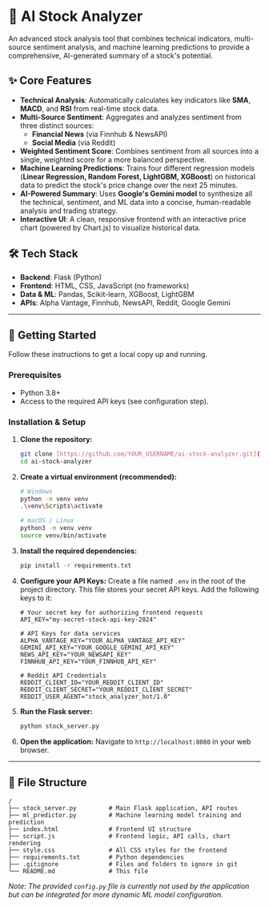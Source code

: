 # 🤖 AI Stock Analyzer

An advanced stock analysis tool that combines technical indicators, multi-source sentiment analysis, and machine learning predictions to provide a comprehensive, AI-generated summary of a stock's potential.


## ✨ Core Features

* **Technical Analysis**: Automatically calculates key indicators like **SMA**, **MACD**, and **RSI** from real-time stock data.
* **Multi-Source Sentiment**: Aggregates and analyzes sentiment from three distinct sources:
    * **Financial News** (via Finnhub & NewsAPI)
    * **Social Media** (via Reddit)
* **Weighted Sentiment Score**: Combines sentiment from all sources into a single, weighted score for a more balanced perspective.
* **Machine Learning Predictions**: Trains four different regression models (**Linear Regression, Random Forest, LightGBM, XGBoost**) on historical data to predict the stock's price change over the next 25 minutes.
* **AI-Powered Summary**: Uses **Google's Gemini model** to synthesize all the technical, sentiment, and ML data into a concise, human-readable analysis and trading strategy.
* **Interactive UI**: A clean, responsive frontend with an interactive price chart (powered by Chart.js) to visualize historical data.

## 🛠️ Tech Stack

* **Backend**: Flask (Python)
* **Frontend**: HTML, CSS, JavaScript (no frameworks)
* **Data & ML**: Pandas, Scikit-learn, XGBoost, LightGBM
* **APIs**: Alpha Vantage, Finnhub, NewsAPI, Reddit, Google Gemini

---

## 🚀 Getting Started

Follow these instructions to get a local copy up and running.

### Prerequisites

* Python 3.8+
* Access to the required API keys (see configuration step).

### Installation & Setup

1.  **Clone the repository:**
    ```sh
    git clone [https://github.com/YOUR_USERNAME/ai-stock-analyzer.git](https://github.com/YOUR_USERNAME/ai-stock-analyzer.git)
    cd ai-stock-analyzer
    ```

2.  **Create a virtual environment (recommended):**
    ```sh
    # Windows
    python -m venv venv
    .\venv\Scripts\activate

    # macOS / Linux
    python3 -m venv venv
    source venv/bin/activate
    ```

3.  **Install the required dependencies:**
    ```sh
    pip install -r requirements.txt
    ```

4.  **Configure your API Keys:**
    Create a file named `.env` in the root of the project directory. This file stores your secret API keys. Add the following keys to it:

    ```env
    # Your secret key for authorizing frontend requests
    API_KEY="my-secret-stock-api-key-2024"

    # API Keys for data services
    ALPHA_VANTAGE_KEY="YOUR_ALPHA_VANTAGE_API_KEY"
    GEMINI_API_KEY="YOUR_GOOGLE_GEMINI_API_KEY"
    NEWS_API_KEY="YOUR_NEWSAPI_KEY"
    FINNHUB_API_KEY="YOUR_FINNHUB_API_KEY"

    # Reddit API Credentials
    REDDIT_CLIENT_ID="YOUR_REDDIT_CLIENT_ID"
    REDDIT_CLIENT_SECRET="YOUR_REDDIT_CLIENT_SECRET"
    REDDIT_USER_AGENT="stock_analyzer_bot/1.0"
    ```

5.  **Run the Flask server:**
    ```sh
    python stock_server.py
    ```

6.  **Open the application:**
    Navigate to `http://localhost:8080` in your web browser.

---

## 📂 File Structure

```
/
├── stock_server.py         # Main Flask application, API routes
├── ml_predictor.py         # Machine learning model training and prediction
├── index.html              # Frontend UI structure
├── script.js               # Frontend logic, API calls, chart rendering
├── style.css               # All CSS styles for the frontend
├── requirements.txt        # Python dependencies
├── .gitignore              # Files and folders to ignore in git
└── README.md               # This file
```
*Note: The provided `config.py` file is currently not used by the application but can be integrated for more dynamic ML model configuration.*
